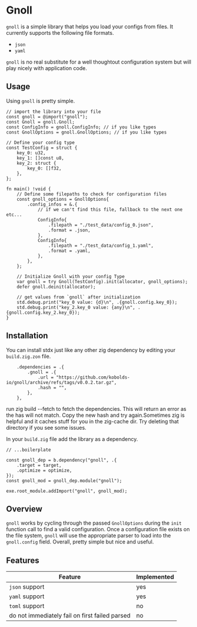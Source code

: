 # Gnoll

`gnoll` is a simple library that helps you load your configs from files. It currently supports the following file formats.

- `json`
- `yaml`

`gnoll` is no real substitute for a well thoughtout configuration system but will play nicely with application code.

## Usage

Using `gnoll` is pretty simple.

```zig
// import the library into your file
const gnoll = @import("gnoll");
const Gnoll = gnoll.Gnoll;
const ConfigInfo = gnoll.ConfigInfo; // if you like types
const GnollOptions = gnoll.GnollOptions; // if you like types

// Define your config type
const TestConfig = struct {
    key_0: u32,
    key_1: []const u8,
    key_2: struct {
        key_0: []f32,
    },
};

fn main() !void {
    // Define some filepaths to check for configuration files
    const gnoll_options = GnollOptions{
        .config_infos = &.{
            // if we can't find this file, fallback to the next one etc...
            ConfigInfo{
                .filepath = "./test_data/config_0.json",
                .format = .json,
            },
            ConfigInfo{
                .filepath = "./test_data/config_1.yaml",
                .format = .yaml,
            },
        },
    };

    // Initialize Gnoll with your config Type
    var gnoll = try Gnoll(TestConfig).init(allocator, gnoll_options);
    defer gnoll.deinit(allocator);

    // get values from `gnoll` after initialization
    std.debug.print("key_0 value: {d}\n", .{gnoll.config.key_0});
    std.debug.print("key_2.key_0 value: {any}\n", .{gnoll.config.key_2.key_0});
}
```

## Installation

You can install stdx just like any other zig dependency by editing your `build.zig.zon` file.

```zig
    .dependencies = .{
        .gnoll = .{
            .url = "https://github.com/kobolds-io/gnoll/archive/refs/tags/v0.0.2.tar.gz",
            .hash = "",
        },
    },
```

run zig build --fetch to fetch the dependencies. This will return an error as the has will not match. Copy the new hash and try again.Sometimes zig is helpful and it caches stuff for you in the zig-cache dir. Try deleting that directory if you see some issues.

In your `build.zig` file add the library as a dependency.

```zig
// ...boilerplate

const gnoll_dep = b.dependency("gnoll", .{
    .target = target,
    .optimize = optimize,
});
const gnoll_mod = gnoll_dep.module("gnoll");

exe.root_module.addImport("gnoll", gnoll_mod);
```

## Overview

`gnoll` works by cycling through the passed `GnollOptions` during the `init` function call to find a valid configuration. Once a configuration file exists on the file system, `gnoll` will use the appropriate parser to load into the `gnoll.config` field. Overall, pretty simple but nice and useful.

## Features

| Feature                                        | Implemented |
| ---------------------------------------------- | ----------- |
| `json` support                                 | yes         |
| `yaml` support                                 | yes         |
| `toml` support                                 | no          |
| do not immediately fail on first failed parsed | no          |
